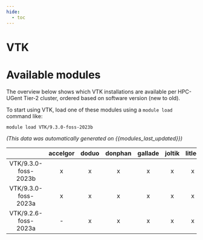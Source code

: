```yaml
---
hide:
  - toc
---
```


VTK
===

# Available modules


The overview below shows which VTK installations are available per HPC-UGent Tier-2 cluster, ordered based on software version (new to old).

To start using VTK, load one of these modules using a `module load` command like:

```shell
module load VTK/9.3.0-foss-2023b
```

*(This data was automatically generated on {{modules_last_updated}})*  

| |accelgor|doduo|donphan|gallade|joltik|litleo|shinx|
| :---: | :---: | :---: | :---: | :---: | :---: | :---: | :---: |
|VTK/9.3.0-foss-2023b|x|x|x|x|x|x|x|
|VTK/9.3.0-foss-2023a|x|x|x|x|x|x|x|
|VTK/9.2.6-foss-2023a|-|x|x|x|x|x|x|
